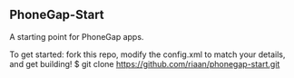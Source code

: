 PhoneGap-Start
---

A starting point for PhoneGap apps.

To get started: fork this repo, modify the config.xml to match your details, and get building!
$ git clone https://github.com/riaan/phonegap-start.git
